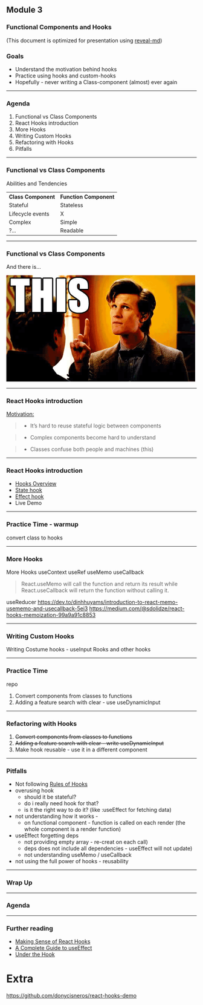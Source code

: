 ## Module 3
### Functional Components and Hooks
(This document is optimized for presentation using [reveal-md](https://github.com/webpro/reveal-md))

### Goals
* Understand the motivation behind hooks
* Practice using hooks and custom-hooks
* Hopefully - never writing a Class-component (almost) ever again

---

### Agenda
1. Functional vs Class Components
2. React Hooks introduction
3. More Hooks
3. Writing Custom Hooks
4. Refactoring with Hooks
5. Pitfalls

---

### Functional vs Class Components
Abilities and Tendencies
<table>
    <tr>
        <th>Class Component</th>
        <th>Function Component</th>
    </tr>
    <tr><td>Stateful</td><td>Stateless</td></tr>
    <tr><td>Lifecycle events</td><td>X</td></tr>
    <tr><td>Complex</td><td>Simple</td></tr>
    <tr><td>?... </td><td>Readable</td></tr>
</table>

---

### Functional vs Class Components
And there is...
<div>
    <img src="./assets/this.gif">
</div>
<!-- .element: class="fragment" -->


---

### React Hooks introduction
[Motivation:](https://reactjs.org/docs/hooks-intro.html)
>* It’s hard to reuse stateful logic between components
<!-- .element: class="fragment" -->

>* Complex components become hard to understand
<!-- .element: class="fragment" -->

>* Classes confuse both people and machines (this) 
<!-- .element: class="fragment" -->

---

### React Hooks introduction
* [Hooks Overview](https://reactjs.org/docs/hooks-overview.html)
* [State hook](https://reactjs.org/docs/hooks-state.html)
* [Effect hook](https://reactjs.org/docs/hooks-effect.html)
* Live Demo

---

### Practice Time - warmup
convert class to hooks


---

### More Hooks

More Hooks
useContext
useRef
useMemo
useCallback
> React.useMemo will call the function and return its result while React.useCallback will return the function without calling it.


useReducer
https://dev.to/dinhhuyams/introduction-to-react-memo-usememo-and-usecallback-5ei3
https://medium.com/@sdolidze/react-hooks-memoization-99a9a91c8853

---

### Writing Custom Hooks
Writing Costume hooks - useInput
Rooks and other hooks

---

### Practice Time
repo
1. Convert components from classes to functions 
2. Adding a feature search with clear - use useDynamicInput

---

### Refactoring with Hooks
1. ~~Convert components from classes to functions~~
2. ~~Adding a feature search with clear - write useDynamicInput~~
3. Make hook reusable - use it in a different component

---

### Pitfalls
* Not following [Rules of Hooks](https://reactjs.org/docs/hooks-rules.html)
* overusing hook 
    - should it be stateful?
    - do i really need hook for that?
    - is it the right way to do it? (like :useEffect for fetching data)
* not understanding how it works - 
    - on functional component - function is called on each render 
    (the whole component is a render function)
* useEffect forgetting deps 
    - not providing empty array - re-creat on each call)
    - deps does not include all dependencies - useEffect will not update)
    - not understanding useMemo / useCallback
* not using the full power of hooks - reusability

---

### Wrap Up

---

### Agenda


---

### Further reading
* [Making Sense of React Hooks](https://medium.com/@dan_abramov/making-sense-of-react-hooks-fdbde8803889)
* [A Complete Guide to useEffect](https://overreacted.io/a-complete-guide-to-useeffect/)
* [Under the Hook](https://www.youtube.com/watch?v=2anI7jiGjbg)

# Extra
https://github.com/donycisneros/react-hooks-demo
